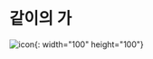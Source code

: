 # 같이의 가
![icon](https://github.com/MJK-One/kachiX2/assets/100755538/f1c68c79-2fbb-415d-a39a-05a80c2f8697){: width="100" height="100"}
